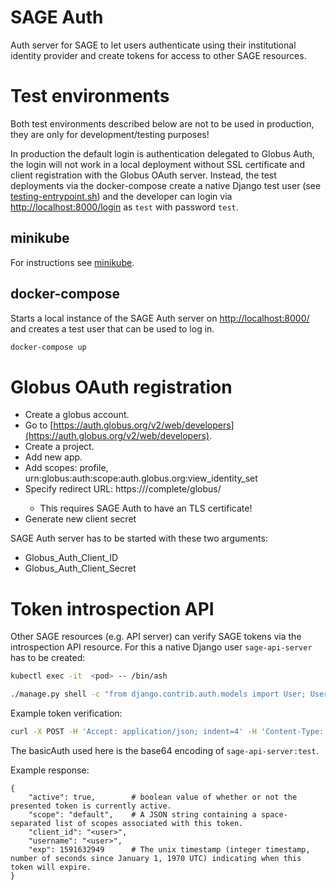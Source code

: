 # SAGE Auth

Auth server for SAGE to let users authenticate using their institutional identity provider and create tokens for access to other SAGE resources.


# Test environments 


Both test environments described below are not to be used in production, they are only for development/testing purposes!

In production the default login is authentication delegated to Globus Auth, the login will not work in a local deployment without SSL certificate and client registration with the Globus OAuth server. Instead, the test deployments via the docker-compose create a native Django test user (see [testing-entrypoint.sh](testing-entrypoint.sh)) and the developer can login via [http://localhost:8000/login](http://localhost:8000/login) as `test` with password `test`.  



## minikube

For instructions see [minikube](minikube).


## docker-compose

Starts a local instance of the SAGE Auth server on [http://localhost:8000/](http://localhost:8000/) and creates a test user that can be used to log in.

```bash
docker-compose up
```


# Globus OAuth registration

- Create a globus account.
- Go to [https://auth.globus.org/v2/web/developers](https://auth.globus.org/v2/web/developers).
- Create a project.
- Add new app.
- Add scopes: profile, urn:globus:auth:scope:auth.globus.org:view_identity_set
- Specify redirect URL: https://<your-domain>/complete/globus/
    - This requires SAGE Auth to have an TLS certificate!
- Generate new client secret

SAGE Auth server has to be started with these two arguments:
- Globus_Auth_Client_ID
- Globus_Auth_Client_Secret



# Token introspection API

Other SAGE resources (e.g. API server) can verify SAGE tokens via the introspection API resource. For this a native Django user `sage-api-server` has to be created:

```bash
kubectl exec -it  <pod> -- /bin/ash

./manage.py shell -c "from django.contrib.auth.models import User; User.objects.create_user('sage-api-server', 'test@example.com', 'secret')"
```

Example token verification:
```bash
curl -X POST -H 'Accept: application/json; indent=4' -H 'Content-Type: application/x-www-form-urlencoded' -H "Authorization: Basic c2FnZS1hcGktc2VydmVyOnRlc3Q=" -d 'token=<SAGE-USER-TOKEN>'  <sage-auth-hostname>:80/token_info/
```
The basicAuth used here is the base64 encoding of `sage-api-server:test`.


Example response:
```json5
{
    "active": true,        # boolean value of whether or not the presented token is currently active.
    "scope": "default",    # A JSON string containing a space-separated list of scopes associated with this token.
    "client_id": "<user>",
    "username": "<user>",
    "exp": 1591632949      # The unix timestamp (integer timestamp, number of seconds since January 1, 1970 UTC) indicating when this token will expire. 
}
```
